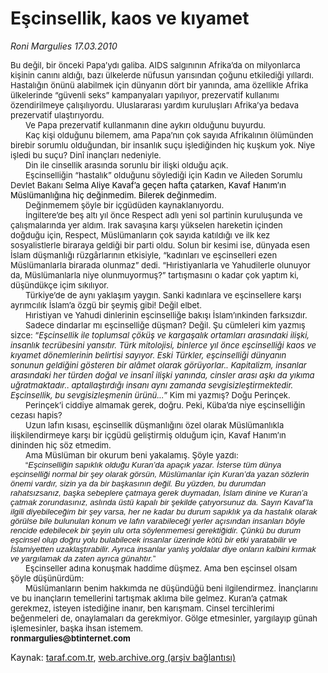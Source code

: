 # Eşcinsellik, kaos ve kıyamet

*Roni Margulies 17.03.2010*

<div class="yazi"><p class="MsoNormal" style="MARGIN: 0cm 9pt 0pt 0cm"><font size="2">Bu değil, bir önceki Papa’ydı galiba. AIDS salgınının Afrika’da on milyonlarca kişinin canını aldığı, bazı ülkelerde nüfusun yarısından çoğunu etkilediği yıllardı. Hastalığın önünü alabilmek için dünyanın dört bir yanında, ama özellikle Afrika ülkelerinde “güvenli seks” kampanyaları yapılıyor, prezervatif kullanımı özendirilmeye çalışılıyordu. Uluslararası yardım kuruluşları Afrika’ya bedava prezervatif ulaştırıyordu.</font></p>
<p class="MsoNormal" style="MARGIN: 0cm 9pt 0pt 0cm; TEXT-INDENT: 18pt"><font size="2">Ve Papa prezervatif kullanmanın dine aykırı olduğunu buyurdu.</font></p>
<p class="MsoNormal" style="MARGIN: 0cm 9pt 0pt 0cm; TEXT-INDENT: 18pt"><font size="2">Kaç kişi olduğunu bilemem, ama Papa’nın çok sayıda Afrikalının ölümünden birebir sorumlu olduğundan, bir insanlık suçu işlediğinden hiç kuşkum yok. Niye işledi bu suçu? Dinî inançları nedeniyle.</font></p>
<p class="MsoNormal" style="MARGIN: 0cm 9pt 0pt 0cm; TEXT-INDENT: 18pt"><font size="2">Din ile cinsellik arasında sorunlu bir ilişki olduğu açık.</font></p>
<p class="MsoNormal" style="MARGIN: 0cm 9pt 0pt 0cm; TEXT-INDENT: 18pt"><font size="2">Eşcinselliğin “hastalık” olduğunu söylediği için Kadın ve Aileden Sorumlu Devlet Bakanı <span style="COLOR: black">Selma Aliye Kavaf’a geçen hafta çatarken, Kavaf Hanım’ın Müslümanlığına hiç değinmedim. Bilerek değinmedim.<?xml:namespace prefix = o ns = "urn:schemas-microsoft-com:office:office" /><o:p></o:p></span></font></p>
<p class="MsoNormal" style="MARGIN: 0cm 9pt 0pt 0cm; TEXT-INDENT: 18pt"><font size="2">Değinmemem şöyle bir içgüdüden kaynaklanıyordu.</font></p>
<p class="MsoNormal" style="MARGIN: 0cm 9pt 0pt 0cm; TEXT-INDENT: 18pt"><font size="2">İngiltere’de beş altı yıl önce Respect adlı yeni sol partinin kuruluşunda ve çalışmalarında yer aldım. Irak savaşına karşı yükselen hareketin içinden doğduğu için, Respect, Müslümanların çok sayıda katıldığı ve ilk kez sosyalistlerle biraraya geldiği bir parti oldu. Solun bir kesimi ise, dünyada esen İslam düşmanlığı rüzgârlarının etkisiyle, “kadınları ve eşcinselleri ezen Müslümanlarla birarada olunmaz” dedi. “Hıristiyanlarla ve Yahudilerle olunuyor da, Müslümanlarla niye olunmuyormuş?” tartışmasını o kadar çok yaptım ki, düşündükçe içim sıkılıyor.</font></p>
<p class="MsoNormal" style="MARGIN: 0cm 9pt 0pt 0cm; TEXT-INDENT: 18pt"><font size="2">Türkiye’de de aynı yaklaşım yaygın. Sanki kadınlara ve eşcinsellere karşı ayrımcılık İslam’a özgü bir şeymiş gibi! Değil elbet.</font></p>
<p class="MsoNormal" style="MARGIN: 0cm 9pt 0pt 0cm; TEXT-INDENT: 18pt"><font size="2">Hıristiyan ve Yahudi dinlerinin eşcinselliğe bakışı İslam’ınkinden farksızdır.</font></p>
<p class="MsoNormal" style="MARGIN: 0cm 9pt 0pt 0cm; TEXT-INDENT: 18pt"><font size="2">Sadece dindarlar mı eşcinselliğe düşman? Değil. Şu cümleleri kim yazmış sizce: “<i>Eşcinsellik ile toplumsal çöküş ve kargaşalık ortamları arasındaki ilişki, insanlık tecrübesini yansıtır. Türk mitolojisi, binlerce yıl önce eşcinselliği kaos ve kıyamet dönemlerinin belirtisi sayıyor. Eski Türkler, eşcinselliği dünyanın sonunun geldiğini gösteren bir alâmet olarak görüyorlar.. Kapitalizm, insanlar arasındaki her türden doğal ve insanî ilişki yanında, cinsler arası aşkı da yıkıma uğratmaktadır.. aptallaştırdığı insanı aynı zamanda sevgisizleştirmektedir. Eşcinsellik, bu sevgisizleşmenin ürünü...</i>” Kim mi yazmış? Doğu Perinçek.</font></p>
<p class="MsoNormal" style="MARGIN: 0cm 9pt 0pt 0cm; TEXT-INDENT: 18pt"><font size="2">Perinçek’i ciddiye almamak gerek, doğru. Peki, Küba’da niye eşcinselliğin cezası hapis?</font></p>
<p class="MsoBodyTextIndent" style="MARGIN: 0cm 9pt 0pt 0cm; TEXT-INDENT: 18pt"><font size="2">Uzun lafın kısası, eşcinsellik düşmanlığını özel olarak Müslümanlıkla ilişkilendirmeye karşı bir içgüdü geliştirmiş olduğum için, Kavaf Hanım’ın dininden hiç söz etmedim.</font></p>
<p class="MsoNormal" style="MARGIN: 0cm 9pt 0pt 0cm; TEXT-INDENT: 18pt"><font size="2">Ama Müslüman bir okurum beni yakalamış. Şöyle yazdı:</font></p>
<p class="MsoBodyText" style="MARGIN: 0cm 9pt 0pt 0cm; TEXT-INDENT: 18pt"><span style="FONT-SIZE: 12pt; FONT-FAMILY: 'Times New Roman','serif'; mso-ansi-language: TR"><font face="Arial"><font size="2">“<i>Eşcinselliğin sapıklık olduğu Kuran’da apaçık yazar. İsterse tüm dünya eşcinselliği normal bir şey olarak görsün, Müslümanlar için Kuran’da yazan sözlerin önemi vardır, sizin ya da bir başkasının değil. Bu yüzden, bu durumdan rahatsızsanız, başka sebeplere çatmaya gerek duymadan, İslam dinine ve Kuran’a çatmak zorundasınız, aslında üstü kapalı bir şekilde çatıyorsunuz da. Sayın Kavaf’la ilgili diyebileceğim bir şey varsa, her ne kadar bu durum sapıklık ya da hastalık olarak görülse bile bulunulan konum ve lafın varabileceği yerler açısından insanları böyle rencide edebilecek bir şeyin ulu orta söylenmemesi gerektiğidir. Çünkü bu durum eşcinsel olup doğru yolu bulabilecek insanlar üzerinde kötü bir etki yaratabilir ve İslamiyetten uzaklaştırabilir. Ayrıca insanlar yanlış yoldalar diye onların kalbini kırmak ve yargılamak da zaten ayrıca günahtır.</i>”<o:p></o:p></font></font></span></p>
<p class="MsoNormal" style="MARGIN: 0cm 9pt 0pt 0cm; TEXT-INDENT: 18pt"><font size="2">Eşcinseller adına konuşmak haddime düşmez. Ama ben eşcinsel olsam şöyle düşünürdüm:</font></p>
<p class="MsoNormal" style="MARGIN: 0cm 9pt 0pt 0cm; TEXT-INDENT: 18pt"><font size="2">Müslümanların benim hakkımda ne düşündüğü beni ilgilendirmez. İnançlarını ve bu inançların temellerini tartışmak aklıma bile gelmez. Kuran’a çatmak gerekmez, isteyen istediğine inanır, ben karışmam. Cinsel tercihlerimi beğenmeleri de, onaylamaları da gerekmiyor. Gölge etmesinler, yargılayıp günah işlemesinler, başka ihsan istemem.</font></p>
<p class="MsoNormal" style="MARGIN: 0cm 10.15pt 0pt 0cm; tab-stops: 283.2pt"><b><font size="2">ronmargulies@btinternet.com</font></b></p>
</div>

Kaynak: [taraf.com.tr](http://www.taraf.com.tr:80/makale/10490.htm), [web.archive.org (arşiv bağlantısı)](http://web.archive.org/web/20100322191216/http://www.taraf.com.tr:80/makale/10490.htm)
